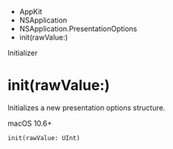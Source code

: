 

- AppKit
- NSApplication
- NSApplication.PresentationOptions
-  init(rawValue:) 

Initializer

# init(rawValue:)

Initializes a new presentation options structure.

macOS 10.6+

``` source
init(rawValue: UInt)
```

